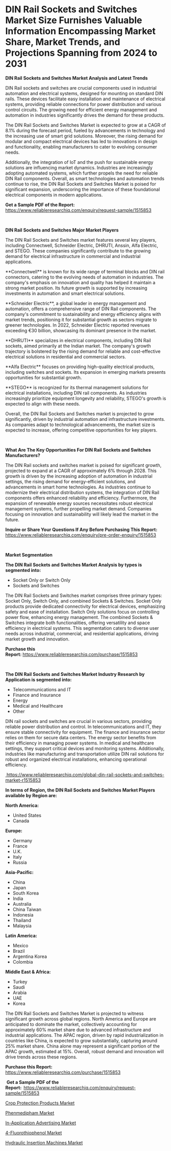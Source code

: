 <p><h1>DIN Rail Sockets and Switches Market Size Furnishes Valuable Information Encompassing Market Share, Market Trends, and Projections Spanning from 2024 to 2031</h1></p><p><strong>DIN Rail Sockets and Switches Market Analysis and Latest Trends</strong></p>
<p><p>DIN Rail sockets and switches are crucial components used in industrial automation and electrical systems, designed for mounting on standard DIN rails. These devices facilitate easy installation and maintenance of electrical systems, providing reliable connections for power distribution and various control circuits. The growing need for efficient energy management and automation in industries significantly drives the demand for these products.</p><p>The DIN Rail Sockets and Switches Market is expected to grow at a CAGR of 8.1% during the forecast period, fueled by advancements in technology and the increasing use of smart grid solutions. Moreover, the rising demand for modular and compact electrical devices has led to innovations in design and functionality, enabling manufacturers to cater to evolving consumer needs. </p><p>Additionally, the integration of IoT and the push for sustainable energy solutions are influencing market dynamics. Industries are increasingly adopting automated systems, which further propels the need for reliable DIN Rail components. Overall, as smart technologies and automation trends continue to rise, the DIN Rail Sockets and Switches Market is poised for significant expansion, underscoring the importance of these foundational electrical components in modern applications.</p></p>
<p><strong>Get a Sample PDF of the Report:&nbsp;</strong> <a href="https://www.reliableresearchiq.com/enquiry/request-sample/1515853?utm_campaign=104&utm_medium=2&utm_source=Github&utm_content=ia&utm_term=27102024&utm_id=din-rail-sockets-and-switches">https://www.reliableresearchiq.com/enquiry/request-sample/1515853</a></p>
<p>&nbsp;</p>
<p><strong>DIN Rail Sockets and Switches Major Market Players</strong></p>
<p><p>The DIN Rail Sockets and Switches market features several key players, including Connectwell, Schneider Electric, DHRUTI, Anssin, Alfa Electric, and STEGO. These companies significantly contribute to the growing demand for electrical infrastructure in commercial and industrial applications.</p><p>**Connectwell** is known for its wide range of terminal blocks and DIN rail connectors, catering to the evolving needs of automation in industries. The company's emphasis on innovation and quality has helped it maintain a strong market position. Its future growth is supported by increasing investments in automation and smart electrical solutions.</p><p>**Schneider Electric**, a global leader in energy management and automation, offers a comprehensive range of DIN Rail components. The company's commitment to sustainability and energy efficiency aligns with market trends, positioning it for substantial growth as sectors migrate to greener technologies. In 2022, Schneider Electric reported revenues exceeding €30 billion, showcasing its dominant presence in the market.</p><p>**DHRUTI** specializes in electrical components, including DIN Rail sockets, aimed primarily at the Indian market. The company's growth trajectory is bolstered by the rising demand for reliable and cost-effective electrical solutions in residential and commercial sectors.</p><p>**Alfa Electric** focuses on providing high-quality electrical products, including switches and sockets. Its expansion in emerging markets presents opportunities for substantial growth.</p><p>**STEGO** is recognized for its thermal management solutions for electrical installations, including DIN rail components. As industries increasingly prioritize equipment longevity and reliability, STEGO's growth is expected to align with these needs.</p><p>Overall, the DIN Rail Sockets and Switches market is projected to grow significantly, driven by industrial automation and infrastructure investments. As companies adapt to technological advancements, the market size is expected to increase, offering competitive opportunities for key players.</p></p>
<p>&nbsp;</p>
<p><strong>What Are The Key Opportunities For DIN Rail Sockets and Switches Manufacturers?</strong></p>
<p><p>The DIN Rail sockets and switches market is poised for significant growth, projected to expand at a CAGR of approximately 6% through 2028. This growth is driven by the increasing adoption of automation in industrial settings, the rising demand for energy-efficient solutions, and advancements in smart home technologies. As industries continue to modernize their electrical distribution systems, the integration of DIN Rail components offers enhanced reliability and efficiency. Furthermore, the expansion of renewable energy sources necessitates robust electrical management systems, further propelling market demand. Companies focusing on innovation and sustainability will likely lead the market in the future.</p></p>
<p><strong>Inquire or Share Your Questions If Any Before Purchasing This Report:</strong> <a href="https://www.reliableresearchiq.com/enquiry/pre-order-enquiry/1515853?utm_campaign=104&utm_medium=2&utm_source=Github&utm_content=ia&utm_term=27102024&utm_id=din-rail-sockets-and-switches">https://www.reliableresearchiq.com/enquiry/pre-order-enquiry/1515853</a></p>
<p>&nbsp;</p>
<p><strong>Market Segmentation</strong></p>
<p><strong>The DIN Rail Sockets and Switches Market Analysis by types is segmented into:</strong></p>
<p><ul><li>Socket Only or Switch Only</li><li>Sockets and Switches</li></ul></p>
<p><p>The DIN Rail Sockets and Switches market comprises three primary types: Socket Only, Switch Only, and combined Sockets & Switches. Socket Only products provide dedicated connectivity for electrical devices, emphasizing safety and ease of installation. Switch Only solutions focus on controlling power flow, enhancing energy management. The combined Sockets & Switches integrate both functionalities, offering versatility and space efficiency in electrical systems. This segmentation caters to diverse user needs across industrial, commercial, and residential applications, driving market growth and innovation.</p></p>
<p><strong>Purchase this Report:&nbsp;</strong><a href="https://www.reliableresearchiq.com/purchase/1515853?utm_campaign=104&utm_medium=2&utm_source=Github&utm_content=ia&utm_term=27102024&utm_id=din-rail-sockets-and-switches">https://www.reliableresearchiq.com/purchase/1515853</a></p>
<p>&nbsp;</p>
<p><strong>The DIN Rail Sockets and Switches Market Industry Research by Application is segmented into:</strong></p>
<p><ul><li>Telecommunications and IT</li><li>Finance and Insurance</li><li>Energy</li><li>Medical and Healthcare</li><li>Other</li></ul></p>
<p><p>DIN rail sockets and switches are crucial in various sectors, providing reliable power distribution and control. In telecommunications and IT, they ensure stable connectivity for equipment. The finance and insurance sector relies on them for secure data centers. The energy sector benefits from their efficiency in managing power systems. In medical and healthcare settings, they support critical devices and monitoring systems. Additionally, industries like manufacturing and transportation utilize DIN rail solutions for robust and organized electrical installations, enhancing operational efficiency.</p></p>
<p><a href="https://www.reliableresearchiq.com/global-din-rail-sockets-and-switches-market-r1515853?utm_campaign=104&utm_medium=2&utm_source=Github&utm_content=ia&utm_term=27102024&utm_id=din-rail-sockets-and-switches">&nbsp;https://www.reliableresearchiq.com/global-din-rail-sockets-and-switches-market-r1515853</a></p>
<p><strong>In terms of Region, the DIN Rail Sockets and Switches Market Players available by Region are:</strong></p>
<p>
    <p> <strong> North America: </strong>
        <ul>
            <li>United States</li>
            <li>Canada</li>
        </ul>
        </p> 
    <p> <strong> Europe: </strong>
        <ul>
            <li>Germany</li>
            <li>France</li>
            <li>U.K.</li>
            <li>Italy</li>
            <li>Russia</li>
        </ul>
        </p> 
    <p> <strong> Asia-Pacific: </strong>
        <ul>
            <li>China</li>
            <li>Japan</li>
            <li>South Korea</li>
            <li>India</li>
            <li>Australia</li>
            <li>China Taiwan</li>
            <li>Indonesia</li>
            <li>Thailand</li>
            <li>Malaysia</li>
        </ul>
        </p> 
    <p> <strong> Latin America: </strong>
        <ul>
            <li>Mexico</li>
            <li>Brazil</li>
            <li>Argentina Korea</li>
            <li>Colombia</li>
        </ul>
        </p> 
    <p> <strong> Middle East & Africa: </strong>
        <ul>
            <li>Turkey</li>
            <li>Saudi</li>
            <li>Arabia</li>
            <li>UAE</li>
            <li>Korea</li>
        </ul>
    </p>
    </p>
<p><p>The DIN Rail Sockets and Switches Market is projected to witness significant growth across global regions. North America and Europe are anticipated to dominate the market, collectively accounting for approximately 60% market share due to advanced infrastructure and industrial applications. The APAC region, driven by rapid industrialization in countries like China, is expected to grow substantially, capturing around 25% market share. China alone may represent a significant portion of the APAC growth, estimated at 15%. Overall, robust demand and innovation will drive trends across these regions.</p></p>
<p><strong>Purchase this Report: </strong><a href="https://www.reliableresearchiq.com/purchase/1515853?utm_campaign=104&utm_medium=2&utm_source=Github&utm_content=ia&utm_term=27102024&utm_id=din-rail-sockets-and-switches">https://www.reliableresearchiq.com/purchase/1515853</a></p>
<p>&nbsp;<strong>Get a Sample PDF of the Report:&nbsp;&nbsp;</strong><a href="https://www.reliableresearchiq.com/enquiry/request-sample/1515853?utm_campaign=104&utm_medium=2&utm_source=Github&utm_content=ia&utm_term=27102024&utm_id=din-rail-sockets-and-switches">https://www.reliableresearchiq.com/enquiry/request-sample/1515853</a></p>
<p><strong></strong></p>
<p><p><a href="https://www.linkedin.com/pulse/crop-protection-products-market-investigation-industry-dcsbf?utm_campaign=104&utm_medium=2&utm_source=Github&utm_content=ia&utm_term=27102024&utm_id=din-rail-sockets-and-switches">Crop Protection Products Market</a></p><p><a href="https://www.linkedin.com/pulse/phenmedipham-value-chain-analysis-from-raw-materials-end-user-xjhxf?utm_campaign=104&utm_medium=2&utm_source=Github&utm_content=ia&utm_term=27102024&utm_id=din-rail-sockets-and-switches">Phenmedipham Market</a></p><p><a href="https://github.com/halkoitweden3/Market-Research-Report-List-1/blob/main/in-application-advertising-market.md?utm_campaign=104&utm_medium=2&utm_source=Github&utm_content=ia&utm_term=27102024&utm_id=din-rail-sockets-and-switches">In-Application Advertising Market</a></p><p><a href="https://github.com/rozh43oreder/Market-Research-Report-List-1/blob/main/4-fluorothiophenol-market.md?utm_campaign=104&utm_medium=2&utm_source=Github&utm_content=ia&utm_term=27102024&utm_id=din-rail-sockets-and-switches">4-Fluorothiophenol Market</a></p><p><a href="https://issuu.com/reportprime-2/docs/hydraulic-insertion-machines-market_ccc71b08f06f9a?utm_campaign=104&utm_medium=2&utm_source=Github&utm_content=ia&utm_term=27102024&utm_id=din-rail-sockets-and-switches">Hydraulic Insertion Machines Market</a></p></p>